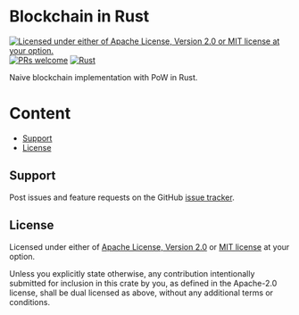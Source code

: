 # Blockchain in Rust

[![Licensed under either of Apache License, Version 2.0 or MIT license at your option.](https://img.shields.io/badge/license-MIT-blue.svg)](https://github.com/minikin/smpl-blockchain-rs/blob/main/LICENSE-MIT)
[![PRs welcome](https://img.shields.io/badge/PRs-welcome-brightgreen.svg)](https://github.com/minikin/smpl-blockchain-rs/blob/main/CODE_OF_CONDUCT.md)
[![Rust](https://github.com/minikin/smpl-blockchain-rs/actions/workflows/rust.yml/badge.svg)](https://github.com/minikin/smpl-blockchain-rs/actions/workflows/rust.yml)

Naive blockchain implementation with PoW in Rust.

# Content

- [Support](#support)
- [License](#license)

## Support

Post issues and feature requests on the GitHub [issue tracker](https://github.com/minikin/smpl-blockchain-rs/issues).

## License

Licensed under either of <a href="LICENSE-APACHE">Apache License, Version
2.0</a> or <a href="LICENSE-MIT">MIT license</a> at your option.

Unless you explicitly state otherwise, any contribution intentionally submitted
for inclusion in this crate by you, as defined in the Apache-2.0 license, shall
be dual licensed as above, without any additional terms or conditions.
